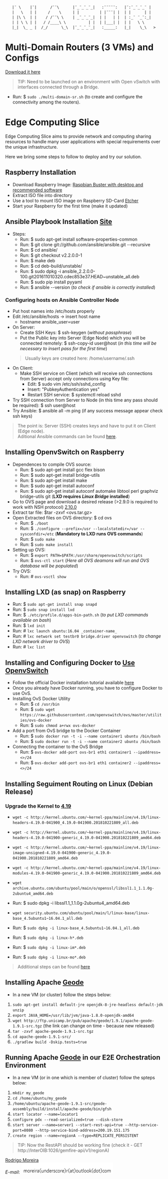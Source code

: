 ```
   |¨ \    |¨|      /¨¨\      |¨_¨_¨_¨_|   :¨¨¨¨¨:   |¨:¨_¨_¨_¨ |
   |   \   | |     /    \     | |         | |¨¨¨| |  | |      | |
   | |\ \  | |    / /¨¨\ \    | _¨_¨_¨_|  | |   | |  | :_¨ ¨_¨:_|
   | | \ \ | |   / /____\ \          | |  | |___| |  | |   \ \
   |_|  \_ _ |  /_/      \_\  |¨_¨_¨_¨_|   :_____:   |_|    \_\   > 
```


# Multi-Domain Routers (3 VMs) and Configs

[Download it here](http://bit.ly/Multi-Domain-Routers-AINA2020)

> TIP: Need to be launched on an environment with Open vSwitch with interfaces connected through a Bridge.

* Run: $ `sudo ./multi-domain-sr.sh` (to create and configure the connectivity among the routers).

# Edge Computing Slice
Edge Computing Slice aims to provide network and computing sharing resources to handle many user applications with special requirements over the unique infrastructure.

Here we bring some steps to follow to deploy and try our solution.

## **Raspberry Installation**

* Download Raspberry Image: [Raspbian Buster with desktop and recommended software](https://www.balena.io/etcher/)
* Extract ISO file into directory
* Use a tool to mount ISO image on Raspberry SD-Card [Etcher](https://www.balena.io/etcher/)
* Start your Raspberry for the first time (make it updated)

## **Ansible Playbook Installation** [Site](https://docs.ansible.com/ansible/latest/installation_guide/index.html)
* Steps:
  * Run: $ sudo apt-get install software-properties-common
  * Run: $ git clone git://github.com/ansible/ansible.git --recursive
  * Run: $ cd ansible/
  * Run: $ git checkout v2.2.0.0-1
  * Run: $ make deb
  * Run: $ cd deb-build/unstable/
  * Run: $ sudo dpkg -i ansible_2.2.0.0-100.git201611010320.cdec853e37.HEAD~unstable_all.deb
  * Run: $ sudo pip install pyyaml
  * Run: $ ansible --version (_to check if ansible is correctly installed_)

### Configuring hosts on Ansible Controller Node
* Put host names into /etc/hosts properly
* Edit /etc/ansible/hosts -> insert host name
  * hostname ansible_user=user
* On Server:
  * Create SSH Keys: $ ssh-keygen (_without passphrase_)
  * Put the Public key into Server (Edge Node) which you will be connected remotely: $ ssh-copy-id user@host (_in this time will be necessary to insert pass for the first time_)
  > Usually keys are created here: /home/username/.ssh
* On Client:
  * Make SSH service on Client (which will receive ssh connections from Server) accept only connections using Key file:
    * Edit: $ sudo vim /etc/ssh/sshd_config
    * Insert: "PubkeyAuthentication yes"
    * Restart SSH service: $ systemctl reload sshd
* Try SSH connection from Server to Node (in this time any pass should be required): $ ssh user@host
* Try Ansible: $ ansible all -m ping (if any success message appear check ssh keys)
> The point is: Server (SSH) creates keys and have to put it on Client (Edge node). \
> Aditional Ansible commands can be found [here](https://docs.ansible.com/ansible/latest/user_guide/intro_adhoc.html).

## **Installing OpenvSwitch on Raspberry**
* Dependences to compile OVS source:
  * Run: $ sudo apt-get install gcc flex bison
  * Run: $ sudo apt-get install bridge-utils
  * Run: $ sudo apt-get install make
  * Run: $ sudo apt-get install autoconf
  * Run: $ sudo apt-get install autoconf automake libtool perl graphviz bridge-utils git (**LXD requires _Linux Bridge_ installed**)
* Go to OVS page and download a desired release (>2.9.0 is required to work with NSH protocol) [2.10.0](https://www.openvswitch.org/releases/openvswitch-2.10.0.tar.gz)
* Extract tar file: $tar -zxvf <ovs.tar.gz>
* Open Extracted files on OVS directory: $ cd ovs
  * Run: $ `./boot`
  * Run: $ `./configure --prefix=/usr --localstatedir=/var --sysconfdir=/etc` (**Mandatory to LXD runs OVS commands**)
  * Run: $ `sudo make`
  * Run: $ `sudo make install`
* Setting up OVS:
  * Run: $ `export PATH=$PATH:/usr/share/openvswitch/scripts`
  * Run: $ `ovs-ctl start` (_Here all OVS deamons will run and OVS database will be populated_)
* Try OVS:
  * Run: # `ovs-vsctl show`

## **Installing LXD (as snap) on Raspberry**
* Run: $ `sudo apt-get install snap snapd`
* Run: $ `sudo snap install lxd`
* Run: $ `./etc/profile.d/apps-bin-path.sh` (_to put LXD commands available on bash_)
* Run: $ `lxd init`
* Run: # `lxc launch ubuntu:16.04 _container-name_`
* Run: # `lxc network set testbr0 bridge.driver openvswitch` (_to change LXD network driver to OVS_)
* Run: # `lxc list`

## **Installing and Configuring Docker to [Use OpenvSwitch](http://containertutorials.com/network/ovs_docker.html)**
* Follow the official Docker installation tutorial available [here](https://docs.docker.com/install/linux/docker-ce/ubuntu/)
* Once you already have Docker running, you have to configure Docker to use OvS.
* Installing OvS Docker Utility
  * Run: $ `cd /usr/bin`
  * Run: $ `sudo wget https://raw.githubusercontent.com/openvswitch/ovs/master/utilities/ovs-docker`
  * Run: $ `sudo chmod a+rwx ovs-docker`
* Add a port from OvS bridge to the Docker Container
  * Run: $ `sudo docker run -t -i --name container1 ubuntu /bin/bash`
  * Run: $ `sudo docker run -t -i --name container2 ubuntu /bin/bash`
* Connecting the container to the OvS Bridge
  * Run: $ `ovs-docker add-port ovs-br1 eth1 container1 --ipaddress=<>/24`
  * Run: $ `ovs-docker add-port ovs-br1 eth1 container2 --ipaddress=<>/24`

## **Installing Seguiment Routing on Linux (Debian Release)**
  ### **Upgrade the Kernel to [4.19](https://elixir.bootlin.com/linux/v4.19.1/source/net/ipv6/route.c)**
  * `wget -c http://kernel.ubuntu.com/~kernel-ppa/mainline/v4.19/linux-headers-4.19.0-041900_4.19.0-041900.201810221809_all.deb`

  * `wget -c http://kernel.ubuntu.com/~kernel-ppa/mainline/v4.19/linux-headers-4.19.0-041900-generic_4.19.0-041900.201810221809_amd64.deb`

  * `wget -c http://kernel.ubuntu.com/~kernel-ppa/mainline/v4.19/linux-image-unsigned-4.19.0-041900-generic_4.19.0-041900.201810221809_amd64.deb`

  * `wget -c http://kernel.ubuntu.com/~kernel-ppa/mainline/v4.19/linux-modules-4.19.0-041900-generic_4.19.0-041900.201810221809_amd64.deb`
  * `wget archive.ubuntu.com/ubuntu/pool/main/o/openssl/libssl1.1_1.1.0g-2ubuntu4_amd64.deb`
  * Run: $ sudo dpkg -i libssl1.1_1.1.0g-2ubuntu4_amd64.deb
  * `wget security.ubuntu.com/ubuntu/pool/main/l/linux-base/linux-base_4.5ubuntu1~16.04.1_all.deb`
  * Run: $ `sudo dpkg -i linux-base_4.5ubuntu1~16.04.1_all.deb`
  * Run: $ `sudo dpkg -i linux-h*.deb`
  * Run: $ `sudo dpkg -i linux-im*.deb`
  * Run: $ `sudo dpkg -i linux-mo*.deb`

> Additional steps can be found [here](https://github.com/netgroup/SRv6-net-prog/)

## **Installing Apache [Geode](https://geode.apache.org)**
* In a new VM (or cluster) follow the steps below:
1. `sudo apt-get install default-jre openjdk-8-jre-headless default-jdk unzip`
2. `export JAVA_HOME=/usr/lib/jvm/java-1.8.0-openjdk-amd64`
3. `wget http://ftp.unicamp.br/pub/apache/geode/1.9.1/apache-geode-1.9.1-src.tgz` (the link can change on time - because new released)
4. `tar -zxvf apache-geode-1.9.1-src.tgz`
5. `cd apache-geode-1.9.1-src/`
6. `./gradlew build -Dskip.tests=true`

## **Running Apache [Geode](https://geode.apache.org) in our E2E Orchestration Environment**
* In a new VM (or in one which is member of cluster) follow the spteps below:
1. `mkdir my_geode`
2. `cd /home/ubuntu/my_geode`
3. `/home/ubuntu/apache-geode-1.9.1-src/geode-assembly/build/install/apache-geode/bin/gfsh`
4. `start locator --name=locator1`
5. `configure pdx --read-serialized=true --disk-store`
6. `start server --name=server1 --start-rest-api=true --http-service-port=8080 --http-service-bind-address=200.19.151.175`
7. `create region --name=regionA --type=REPLICATE_PERSISTENT`

> TIP: Now the RestAPI should be working fine (check it - GET http://InterOIB:1026/gemfire-api/v1/regionA)


[Rodrigo Moreira](http://twitter.com/moreira_r) \
*E-mail*:
![alt text](https://github.com/romoreira/EdgeComputingSlice/blob/master/mail.PNG)

